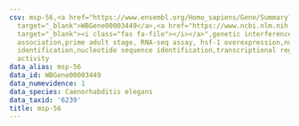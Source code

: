 ```yaml
---
csv: msp-56,<a href="https://www.ensembl.org/Homo_sapiens/Gene/Summary?db=core;g=WBGene00003449"
  target="_blank">WBGene00003449</a>,<a href="https://www.ncbi.nlm.nih.gov/pubmed/30894454"
  target="_blank"><i class="fas fa-file"></i></a>",genetic interference,functional
  association,prime adult stage, RNA-seq assay, hsf-1 overexpression,nucleotide sequence
  identification,nucleotide sequence identification,transcriptional regulation,up-regulates
  activity
data_alias: msp-56
data_id: WBGene00003449
data_numevidence: 1
data_species: Caenorhabditis elegans
data_taxid: '6239'
title: msp-56
---
```

